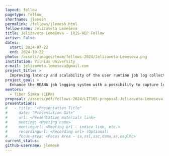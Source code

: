 ```yaml
---
layout: fellow
pagetype: fellow
shortname: jlemesh
permalink: /fellows/jlemesh.html
fellow-name: Jelizaveta Lemeševa
title: Jelizaveta Lemeševa - IRIS-HEP Fellow
active: False
dates:
  start: 2024-07-22
  end: 2024-10-22
photo: /assets/images/team/fellows-2024/Jelizaveta-Lemeseva.png
institution: Vilnius University
e-mail: jelizaveta.lemeseva@gmail.com
project_title: >
  Improving latency and scalability of the user runtime job log collecting and exposure in the REANA reproducible analysis platform
project_goal: >
  Enhance the REANA job logging system with a possibility to capture logs of executing processes “live”, so that the user would have access to the running job logs even during job execution.
mentors:
  - Tibor Šimko (CERN)
proposal: /assets/pdf/fellows-2024/LIT105-proposal-Jelizaveta-Lemeseva.pdf
presentations:
#   - title: "<Presentation Title"
#     date: "Presentation Date"
#     url: <Presentation materials link>
#     meeting: <Meeting name>
#     meetingurl: <Meeting url - indico link, etc.>
#     recordingurl: <Recording url> (Optional)
#     focus-area: <Focus Area - ia,ssl,ssc,doma,as,osglhc>
current_status:
github-username: jlemesh
---
```

